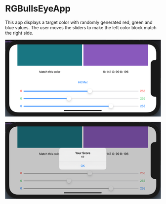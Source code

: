 # RGBullsEyeApp
This app displays a target color with randomly generated red, green and blue values. The user moves the sliders to make the left color block match the right side.

![Screenshot #1](./screenshot01.png "Screenshot #1")

![Screenshot #2](./screenshot02.png "Screenshot #2")